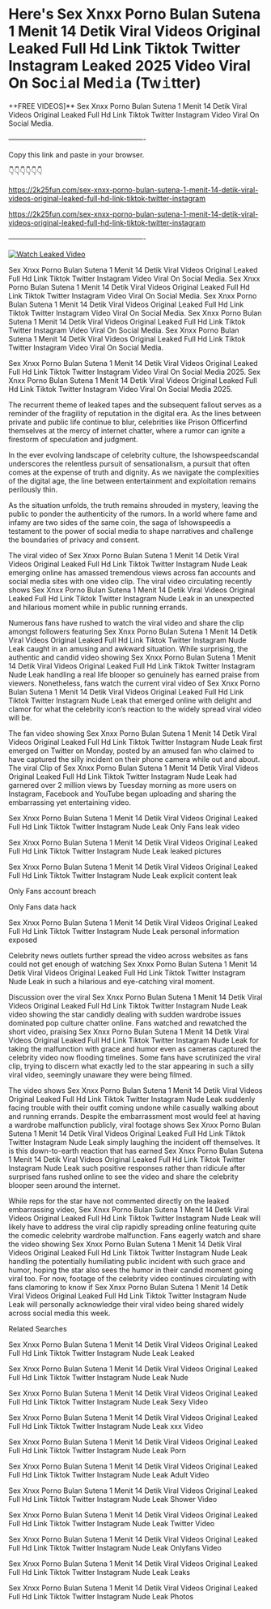 # Here's Sex ️Xnxx ️Porno Bulan Sutena 1 Menit 14 Detik Viral Videos Original Leaked Full Hd Link Tiktok Twitter Instagram Leaked 2025 Video Viral On Soc𝚒al Med𝚒a (Tw𝚒tter)

++FREE VIDEOS]** Sex ️Xnxx ️Porno Bulan Sutena 1 Menit 14 Detik Viral Videos Original Leaked Full Hd Link Tiktok Twitter Instagram Video Viral On Social Media.

———————————————————-

Copy this link and paste in your browser.

👇👇👇👇👇👇

https://2k25fun.com/sex-️xnxx-️porno-bulan-sutena-1-menit-14-detik-viral-videos-original-leaked-full-hd-link-tiktok-twitter-instagram

https://2k25fun.com/sex-️xnxx-️porno-bulan-sutena-1-menit-14-detik-viral-videos-original-leaked-full-hd-link-tiktok-twitter-instagram

———————————————————-

[![Watch Leaked Video](https://miro.medium.com/v2/resize:fit:828/format:webp/1*cilzJN44JGOrTw9NJCrNHA.gif "Watch Leaked Video")](https://2k25fun.com/sex-️xnxx-️porno-bulan-sutena-1-menit-14-detik-viral-videos-original-leaked-full-hd-link-tiktok-twitter-instagram)

Sex ️Xnxx ️Porno Bulan Sutena 1 Menit 14 Detik Viral Videos Original Leaked Full Hd Link Tiktok Twitter Instagram Video Viral On Social Media. Sex ️Xnxx ️Porno Bulan Sutena 1 Menit 14 Detik Viral Videos Original Leaked Full Hd Link Tiktok Twitter Instagram Video Viral On Social Media. Sex ️Xnxx ️Porno Bulan Sutena 1 Menit 14 Detik Viral Videos Original Leaked Full Hd Link Tiktok Twitter Instagram Video Viral On Social Media. Sex ️Xnxx ️Porno Bulan Sutena 1 Menit 14 Detik Viral Videos Original Leaked Full Hd Link Tiktok Twitter Instagram Video Viral On Social Media. Sex ️Xnxx ️Porno Bulan Sutena 1 Menit 14 Detik Viral Videos Original Leaked Full Hd Link Tiktok Twitter Instagram Video Viral On Social Media.

Sex ️Xnxx ️Porno Bulan Sutena 1 Menit 14 Detik Viral Videos Original Leaked Full Hd Link Tiktok Twitter Instagram Video Viral On Social Media 2025. Sex ️Xnxx ️Porno Bulan Sutena 1 Menit 14 Detik Viral Videos Original Leaked Full Hd Link Tiktok Twitter Instagram Video Viral On Social Media 2025.

The recurrent theme of leaked tapes and the subsequent fallout serves as a reminder of the fragility of reputation in the digital era. As the lines between private and public life continue to blur, celebrities like Prison Officerfind themselves at the mercy of internet chatter, where a rumor can ignite a firestorm of speculation and judgment.

In the ever evolving landscape of celebrity culture, the Ishowspeedscandal underscores the relentless pursuit of sensationalism, a pursuit that often comes at the expense of truth and dignity. As we navigate the complexities of the digital age, the line between entertainment and exploitation remains perilously thin.

As the situation unfolds, the truth remains shrouded in mystery, leaving the public to ponder the authenticity of the rumors. In a world where fame and infamy are two sides of the same coin, the saga of Ishowspeedis a testament to the power of social media to shape narratives and challenge the boundaries of privacy and consent.

The viral video of Sex ️Xnxx ️Porno Bulan Sutena 1 Menit 14 Detik Viral Videos Original Leaked Full Hd Link Tiktok Twitter Instagram Nude Leak emerging online has amassed tremendous views across fan accounts and social media sites with one video clip. The viral video circulating recently shows Sex ️Xnxx ️Porno Bulan Sutena 1 Menit 14 Detik Viral Videos Original Leaked Full Hd Link Tiktok Twitter Instagram Nude Leak in an unexpected and hilarious moment while in public running errands.

Numerous fans have rushed to watch the viral video and share the clip amongst followers featuring Sex ️Xnxx ️Porno Bulan Sutena 1 Menit 14 Detik Viral Videos Original Leaked Full Hd Link Tiktok Twitter Instagram Nude Leak caught in an amusing and awkward situation. While surprising, the authentic and candid video showing Sex ️Xnxx ️Porno Bulan Sutena 1 Menit 14 Detik Viral Videos Original Leaked Full Hd Link Tiktok Twitter Instagram Nude Leak handling a real life blooper so genuinely has earned praise from viewers. Nonetheless, fans watch the current viral video of Sex ️Xnxx ️Porno Bulan Sutena 1 Menit 14 Detik Viral Videos Original Leaked Full Hd Link Tiktok Twitter Instagram Nude Leak that emerged online with delight and clamor for what the celebrity icon’s reaction to the widely spread viral video will be.

The fan video showing Sex ️Xnxx ️Porno Bulan Sutena 1 Menit 14 Detik Viral Videos Original Leaked Full Hd Link Tiktok Twitter Instagram Nude Leak first emerged on Twitter on Monday, posted by an amused fan who claimed to have captured the silly incident on their phone camera while out and about. The viral Clip of Sex ️Xnxx ️Porno Bulan Sutena 1 Menit 14 Detik Viral Videos Original Leaked Full Hd Link Tiktok Twitter Instagram Nude Leak had garnered over 2 million views by Tuesday morning as more users on Instagram, Facebook and YouTube began uploading and sharing the embarrassing yet entertaining video.

Sex ️Xnxx ️Porno Bulan Sutena 1 Menit 14 Detik Viral Videos Original Leaked Full Hd Link Tiktok Twitter Instagram Nude Leak Only Fans leak video

Sex ️Xnxx ️Porno Bulan Sutena 1 Menit 14 Detik Viral Videos Original Leaked Full Hd Link Tiktok Twitter Instagram Nude Leak leaked pictures

Sex ️Xnxx ️Porno Bulan Sutena 1 Menit 14 Detik Viral Videos Original Leaked Full Hd Link Tiktok Twitter Instagram Nude Leak explicit content leak

Only Fans account breach

Only Fans data hack

Sex ️Xnxx ️Porno Bulan Sutena 1 Menit 14 Detik Viral Videos Original Leaked Full Hd Link Tiktok Twitter Instagram Nude Leak personal information exposed

Celebrity news outlets further spread the video across websites as fans could not get enough of watching Sex ️Xnxx ️Porno Bulan Sutena 1 Menit 14 Detik Viral Videos Original Leaked Full Hd Link Tiktok Twitter Instagram Nude Leak in such a hilarious and eye-catching viral moment.

Discussion over the viral Sex ️Xnxx ️Porno Bulan Sutena 1 Menit 14 Detik Viral Videos Original Leaked Full Hd Link Tiktok Twitter Instagram Nude Leak video showing the star candidly dealing with sudden wardrobe issues dominated pop culture chatter online. Fans watched and rewatched the short video, praising Sex ️Xnxx ️Porno Bulan Sutena 1 Menit 14 Detik Viral Videos Original Leaked Full Hd Link Tiktok Twitter Instagram Nude Leak for taking the malfunction with grace and humor even as cameras captured the celebrity video now flooding timelines. Some fans have scrutinized the viral clip, trying to discern what exactly led to the star appearing in such a silly viral video, seemingly unaware they were being filmed.

The video shows Sex ️Xnxx ️Porno Bulan Sutena 1 Menit 14 Detik Viral Videos Original Leaked Full Hd Link Tiktok Twitter Instagram Nude Leak suddenly facing trouble with their outfit coming undone while casually walking about and running errands. Despite the embarrassment most would feel at having a wardrobe malfunction publicly, viral footage shows Sex ️Xnxx ️Porno Bulan Sutena 1 Menit 14 Detik Viral Videos Original Leaked Full Hd Link Tiktok Twitter Instagram Nude Leak simply laughing the incident off themselves. It is this down-to-earth reaction that has earned Sex ️Xnxx ️Porno Bulan Sutena 1 Menit 14 Detik Viral Videos Original Leaked Full Hd Link Tiktok Twitter Instagram Nude Leak such positive responses rather than ridicule after surprised fans rushed online to see the video and share the celebrity blooper seen around the internet.

While reps for the star have not commented directly on the leaked embarrassing video, Sex ️Xnxx ️Porno Bulan Sutena 1 Menit 14 Detik Viral Videos Original Leaked Full Hd Link Tiktok Twitter Instagram Nude Leak will likely have to address the viral clip rapidly spreading online featuring quite the comedic celebrity wardrobe malfunction. Fans eagerly watch and share the video showing Sex ️Xnxx ️Porno Bulan Sutena 1 Menit 14 Detik Viral Videos Original Leaked Full Hd Link Tiktok Twitter Instagram Nude Leak handling the potentially humiliating public incident with such grace and humor, hoping the star also sees the humor in their candid moment going viral too. For now, footage of the celebrity video continues circulating with fans clamoring to know if Sex ️Xnxx ️Porno Bulan Sutena 1 Menit 14 Detik Viral Videos Original Leaked Full Hd Link Tiktok Twitter Instagram Nude Leak will personally acknowledge their viral video being shared widely across social media this week.

Related Searches

Sex ️Xnxx ️Porno Bulan Sutena 1 Menit 14 Detik Viral Videos Original Leaked Full Hd Link Tiktok Twitter Instagram Nude Leak Leaked

Sex ️Xnxx ️Porno Bulan Sutena 1 Menit 14 Detik Viral Videos Original Leaked Full Hd Link Tiktok Twitter Instagram Nude Leak Nude

Sex ️Xnxx ️Porno Bulan Sutena 1 Menit 14 Detik Viral Videos Original Leaked Full Hd Link Tiktok Twitter Instagram Nude Leak Sexy Video

Sex ️Xnxx ️Porno Bulan Sutena 1 Menit 14 Detik Viral Videos Original Leaked Full Hd Link Tiktok Twitter Instagram Nude Leak xxx Video

Sex ️Xnxx ️Porno Bulan Sutena 1 Menit 14 Detik Viral Videos Original Leaked Full Hd Link Tiktok Twitter Instagram Nude Leak Porn

Sex ️Xnxx ️Porno Bulan Sutena 1 Menit 14 Detik Viral Videos Original Leaked Full Hd Link Tiktok Twitter Instagram Nude Leak Adult Video

Sex ️Xnxx ️Porno Bulan Sutena 1 Menit 14 Detik Viral Videos Original Leaked Full Hd Link Tiktok Twitter Instagram Nude Leak Shower Video

Sex ️Xnxx ️Porno Bulan Sutena 1 Menit 14 Detik Viral Videos Original Leaked Full Hd Link Tiktok Twitter Instagram Nude Leak Twitter Video

Sex ️Xnxx ️Porno Bulan Sutena 1 Menit 14 Detik Viral Videos Original Leaked Full Hd Link Tiktok Twitter Instagram Nude Leak Onlyfans Video

Sex ️Xnxx ️Porno Bulan Sutena 1 Menit 14 Detik Viral Videos Original Leaked Full Hd Link Tiktok Twitter Instagram Nude Leak Leaks

Sex ️Xnxx ️Porno Bulan Sutena 1 Menit 14 Detik Viral Videos Original Leaked Full Hd Link Tiktok Twitter Instagram Nude Leak Photos